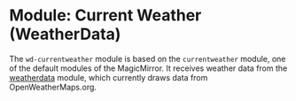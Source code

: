 # Module: Current Weather (WeatherData)

The `wd-currentweather` module is based on the `currentweather` module, one of the default modules of the MagicMirror. It receives weather data from the [weatherdata](https://github.com/jdcasey/weatherdata) module, which currently draws data from OpenWeatherMaps.org.

